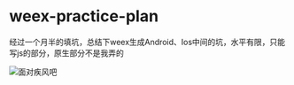# weex-practice-plan
经过一个月半的填坑，总结下weex生成Android、Ios中间的坑，水平有限，只能写js的部分，原生部分不是我弄的


![面对疾风吧](http://upload-images.jianshu.io/upload_images/3876828-a4346506018aa44f.gif?imageMogr2/auto-orient/strip "哈赛给 啊痛")
